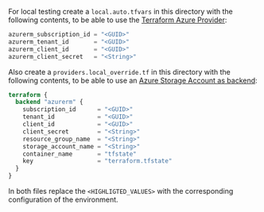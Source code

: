For local testing create a `local.auto.tfvars` in this directory with the following contents, to be able to use the [Terraform Azure Provider](https://registry.terraform.io/providers/tfproviders/azurerm/latest/docs):

```tf
azurerm_subscription_id = "<GUID>"
azurerm_tenant_id       = "<GUID>"
azurerm_client_id       = "<GUID>"
azurerm_client_secret   = "<String>"
```

Also create a `providers.local_override.tf` in this directory with the following contents, to be able to use an [Azure Storage Account as backend](https://developer.hashicorp.com/terraform/language/settings/backends/azurerm):

```tf
terraform {
  backend "azurerm" {
    subscription_id      = "<GUID>"
    tenant_id            = "<GUID>"
    client_id            = "<GUID>"
    client_secret        = "<String>"
    resource_group_name  = "<String>"
    storage_account_name = "<String>"
    container_name       = "tfstate"
    key                  = "terraform.tfstate"
  }
}
```

In both files replace the `<HIGHLIGTED_VALUES>` with the corresponding configuration of the environment.
